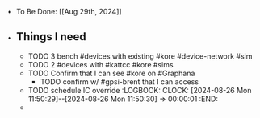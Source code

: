 - To Be Done: [[Aug 29th, 2024]]
- ## Things I need
	- TODO 3 bench #devices with existing #kore #device-network #sim
	- TODO 2 #devices with #kattcc #kore #sims
	- TODO Confirm that I can see #kore on #Graphana
		- TODO confirm w/ #gpsi-brent that I can access
	- TODO schedule IC override
	  :LOGBOOK:
	  CLOCK: [2024-08-26 Mon 11:50:29]--[2024-08-26 Mon 11:50:30] =>  00:00:01
	  :END:
	-